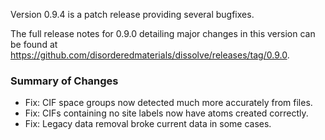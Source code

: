 Version 0.9.4 is a patch release providing several bugfixes.

The full release notes for 0.9.0 detailing major changes in this version can be found at https://github.com/disorderedmaterials/dissolve/releases/tag/0.9.0.

### Summary of Changes
- Fix: CIF space groups now detected much more accurately from files.
- Fix: CIFs containing no site labels now have atoms created correctly.
- Fix: Legacy data removal broke current data in some cases.
